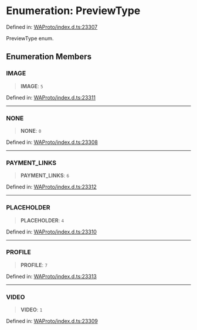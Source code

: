 # Enumeration: PreviewType

Defined in: [WAProto/index.d.ts:23307](https://github.com/Fokusdotid/bail/blob/fcd0cec6f26de1fb545eb2e03fa5c63fbad99d3d/WAProto/index.d.ts#L23307)

PreviewType enum.

## Enumeration Members

### IMAGE

> **IMAGE**: `5`

Defined in: [WAProto/index.d.ts:23311](https://github.com/Fokusdotid/bail/blob/fcd0cec6f26de1fb545eb2e03fa5c63fbad99d3d/WAProto/index.d.ts#L23311)

***

### NONE

> **NONE**: `0`

Defined in: [WAProto/index.d.ts:23308](https://github.com/Fokusdotid/bail/blob/fcd0cec6f26de1fb545eb2e03fa5c63fbad99d3d/WAProto/index.d.ts#L23308)

***

### PAYMENT\_LINKS

> **PAYMENT\_LINKS**: `6`

Defined in: [WAProto/index.d.ts:23312](https://github.com/Fokusdotid/bail/blob/fcd0cec6f26de1fb545eb2e03fa5c63fbad99d3d/WAProto/index.d.ts#L23312)

***

### PLACEHOLDER

> **PLACEHOLDER**: `4`

Defined in: [WAProto/index.d.ts:23310](https://github.com/Fokusdotid/bail/blob/fcd0cec6f26de1fb545eb2e03fa5c63fbad99d3d/WAProto/index.d.ts#L23310)

***

### PROFILE

> **PROFILE**: `7`

Defined in: [WAProto/index.d.ts:23313](https://github.com/Fokusdotid/bail/blob/fcd0cec6f26de1fb545eb2e03fa5c63fbad99d3d/WAProto/index.d.ts#L23313)

***

### VIDEO

> **VIDEO**: `1`

Defined in: [WAProto/index.d.ts:23309](https://github.com/Fokusdotid/bail/blob/fcd0cec6f26de1fb545eb2e03fa5c63fbad99d3d/WAProto/index.d.ts#L23309)

